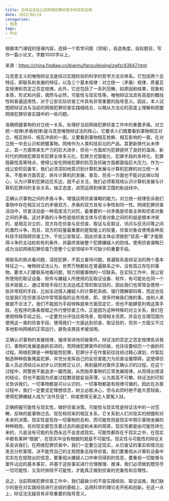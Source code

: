 ```yaml
---
title: 论辩证法在公安网络犯罪侦查中的实际应用
date: 2022/06/24
categories:
- 思政
tags:
- 作业
---
```


根据本门课程的授课内容，选择一个哲学问题（领域），自选角度，自拟题目，写作一篇小论文，字数1000字以上。

来源：https://china.findlaw.cn/bianhu/fanzuileixing/zwfz/43847.html

马克思主义的唯物辩证法是经过实践检验的科学的哲学方法论体系。它包括两个总特征，即联系和发展的特征，以及三个基本规律：对立统一（矛盾）规律、质量互变规律和否定之否定规律。此外，它还包括了一系列范畴，如原因和结果，现象和本质，形式和内容，偶然与必然，可能性与现实性等。唯物辩证法具有高度的概括性和普遍适用性，对于公安实际侦查工作具有非常重要的指导意义。因此，本人试图把辩证法与当前的网络犯罪侦查实践相结合，以期从方法论的高度上理解和把握网络犯罪侦查实践中的一些问题。

<!-- more -->

准确把握事物的对立统一关系，处理好当前网络犯罪侦查工作中的重要矛盾。对立统一规律(矛盾规律)是马克思唯物辩证法的核心，它要求人们既要看到事物相互对立、相互排斥、相互冲突的一面，又要看到事物相互依赖、相互影响的一面，在对立统一中去认识和把握事物。网络作为人类科技前沿的产品，其更新换代从未停止，其一方面带来生产力的巨大进步，但另一方面却为犯罪提供了良好的温床。新时代的网络犯罪具有犯罪主体多元化、犯罪方式智能化、犯罪手段的多样化、犯罪隐蔽性高等特点，使得公安在网络犯罪的防范及侦破方面都面临巨大压力。作为一线公安的后备军，我们必须深刻地意识到计算机发展与计算机犯罪的对立统一关系，不能单方面否定、排斥计算机的发展、普及，但另一方面也不能对此掉以轻心，认为计算机犯罪远在天边，就不必关注，我们必须客观地认识计算机发展与计算机犯罪间的复杂关系，端正态度，进而运用到保家卫国的新战线中。

正确认识事物之间的矛盾斗争，增强运用侦查谋略的能力。对立统一规律告诉我们事物中存在相互对立的矛盾双方，矛盾的双方具有斗争性和同一性。网络犯罪侦查活动中，侦查活动是一种高度活力对抗，最重要的一对矛盾是侦查主体和侦查对象之间的矛盾。这对矛盾的斗争性是指侦查主体与侦查对象之间的利益是根本冲突的，是相互对立的，双方存在侦查与反侦查、取证与反取证、讯问与反讯问等之间的激烈斗争。而且，双方的较量最重要的是智能上的较量，侦查对象会使用各种高科技手段阻碍侦查工作，干扰公安取证，因此侦查主体必须做到“技高一筹”才能取得斗争的主动权和有利条件，并最终突破整个犯罪嫌疑人的防线。使用侦查谋略已成为当前网络犯罪侦查乃至整个公安领域中不可缺少的重要手段。

用联系的观点看问题，深挖犯罪，不孤立看待问题。普遍联系是辩证法的两个基本特征之一。唯物辩证法认为，世界万物都处在普遍联系之中，没有孤立存在的事物。要求人们要联系地看问题，努力把握事物的一切联系。在实际工作中，我公安所使用的取证设备、软件与嫌疑人所使用的反取证设备、软件，有可能处在同一个技术层面上，通过常规手段已无法达成正常的取证目的，因此我们也常常会使用一些非常规的手段，比如主动侵入嫌疑人的计算机系统、强行猜解密码等，而这也往往是我们在侦查活动中常常面临的业务场景，即，很多时候我们做的事，由别人来做就不合法了。我们不能因为手段特殊就单方面否定它，但也不能肆意利用这类手段，在程序的条条框框之外行使侦查工作。正是因为这种特殊的对立关系，我们在使用特殊手段之前，一定要充分评估应用场景，取得相关资质，并且在合理范围内使用这一类的侦查手段，使得我们一方面达到侦查、取证目的，但另一方面又不过多地影响网络的正常运行，避免该类技术被误用。

正确认识事物的发展规律，循序渐进地侦破案件。辩证法的否定之否定规律告诉我们，事物的发展是曲折前进的，而网络犯罪案件的侦破，也往往要经历一个曲折的过程。网络犯罪是一种智能性犯罪，犯罪分子在作案前往往经过精心谋划，作案后制造种种假象掩盖犯罪，并充分发挥自己的反侦查能力为侦查设置障碍，这使得侦查人员必须经过从初步认识到修正认识，再到最终对案件正确认识的过程。在这个过程中，网警绝不能追求一蹴而就，从而抛弃事物的正常发展规律，从而得出错误的结论，但也不能因为侦查过程繁琐就妄自菲薄，认为其高不可攀。辩证法的可知论告诉我们，一切事物都是可以认识的，一切事物都是有规律可循的，因此在办案过程中，我们一定要坚定理想信念，树立必胜决心，但与此同时绝不能大意轻敌，使得犯罪嫌疑人成为”法外狂徒“、抑或使得无辜之人蒙冤入狱。

正确把握可能性与现实性，做好侦查决策。可能性与现实性是辩证法中的一对范畴，反映的是事物过去、现在和将来的相互关系，它关系到人们对现实的把握和对未来的决策。现实性是现存一切事物的总和、而可能性则是现实中预示事物发展的种种趋势。任何现实都包含着过去的痕迹和未来的萌芽。现实性都是由可能性转化来的，凡是没有可能的东西永远不会变成现实。可能性都存在于现实之中，在现实中都有某种“根据”，在现实中没有根据的就是不可能性。现实性与可能性的辩证关系告诉我们，在网络犯罪侦查中，我们一定要立足现实，从已查证的事实和情况出发去分析案情，决不能凭自己的主观想象去指导侦查。我们要重视从计算机设备中实实在在提取出的信息，要重视从嫌疑人口中审讯得到的信息，要重视一切能够与案件沾边的基本事实，并基于这些事实进行合理推理、推演，我们必须做到既穷尽一切可能性、又及时排除不可能性，才能真正做到侦查的完备性和合理性。

总之，当前网络犯罪侦查工作中，我们最缺少的不是实践经验、取证设施，我们缺少的是在对实践经验进行总结的基础上，运用科学的理论去开拓和创新。在这一点上，辩证法无疑具有非常重要的指导意义。